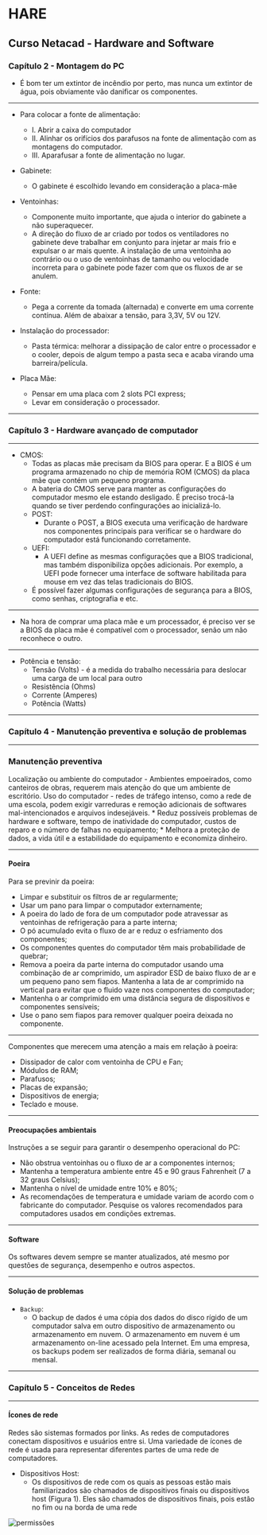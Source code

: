 # HARE

## Curso Netacad - Hardware and Software

### Capítulo 2 - Montagem do PC

* É bom ter um extintor de incêndio por perto, mas nunca um extintor de água, pois obviamente vão danificar os componentes.

---

* Para colocar a fonte de alimentação:
    * I. Abrir a caixa do computador
    * II. Alinhar os orifícios dos parafusos na fonte de alimentação com as montagens do computador.
    * III. Aparafusar a fonte de alimentação no lugar.

* Gabinete:
    * O gabinete é escolhido levando em consideração a placa-mãe

* Ventoinhas: 
    * Componente muito importante, que ajuda o interior do gabinete a não superaquecer.
    * A direção do fluxo de ar criado por todos os ventiladores no gabinete deve trabalhar em conjunto para injetar ar mais frio e expulsar o ar mais quente. A instalação de uma ventoinha ao contrário ou o uso de ventoinhas de tamanho ou velocidade incorreta para o gabinete pode fazer com que os fluxos de ar se anulem.

* Fonte:
    * Pega a corrente da tomada (alternada) e converte em uma corrente contínua. Além de abaixar a tensão, para 3,3V, 5V ou 12V.

* Instalação do processador:
    * Pasta térmica: melhorar a dissipação de calor entre o processador e o cooler, depois de algum tempo a pasta seca e acaba virando uma barreira/película.

* Placa Mãe: 
    * Pensar em uma placa com 2 slots PCI express;
    * Levar em consideração o processador.

---

### Capítulo 3 - Hardware avançado de computador

---

* CMOS:
    * Todas as placas mãe precisam da BIOS para operar. E a BIOS é um programa armazenado no chip de memória ROM (CMOS) da placa mãe que contém um pequeno programa.
    * A bateria do CMOS serve para manter as configurações do computador mesmo ele estando desligado. É preciso trocá-la quando se tiver perdendo confingurações ao inicializá-lo.
    * POST:
        * Durante o POST, a BIOS executa uma verificação de hardware nos componentes principais para verificar se o hardware do computador está funcionando corretamente.
    * UEFI:
        * A UEFI define as mesmas configurações que a BIOS tradicional, mas também disponibiliza opções adicionais. Por exemplo, a UEFI pode fornecer uma interface de software habilitada para mouse em vez das telas tradicionais do BIOS.
    * É possível fazer algumas configurações de segurança para a BIOS, como senhas, criptografia e etc.

---

* Na hora de comprar uma placa mãe e um processador, é preciso ver se a BIOS da placa mãe é compatível com o processador, senão um não reconhece o outro.

---

* Potência e tensão:
    * Tensão (Volts) - é a medida do trabalho necessária para deslocar uma carga de um local para outro
    * Resistência (Ohms)
    * Corrente (Amperes)
    * Potência (Watts)

---

### Capítulo 4 - Manutenção preventiva e solução de problemas

---

### Manutenção preventiva
Localização ou ambiente do computador - Ambientes empoeirados, como canteiros de obras, requerem mais atenção do que um ambiente de escritório.
Uso do computador - redes de tráfego intenso, como a rede de uma escola, podem exigir varreduras e remoção adicionais de softwares mal-intencionados e arquivos indesejáveis.
	* Reduz possíveis problemas de hardware e software, tempo de inatividade do computador, custos de reparo e o número de falhas no equipamento;
	* Melhora a proteção de dados, a vida útil e a estabilidade do equipamento e economiza dinheiro.

---

#### Poeira

Para se previnir da poeira:
* Limpar e substituir os filtros de ar regularmente;
* Usar um pano para limpar o computador externamente;
* A poeira do lado de fora de um computador pode atravessar as ventoinhas de refrigeração para a parte interna;
* O pó acumulado evita o fluxo de ar e reduz o esfriamento dos componentes;
* Os componentes quentes do computador têm mais probabilidade de quebrar;
* Remova a poeira da parte interna do computador usando uma combinação de ar comprimido, um aspirador ESD de baixo fluxo de ar e um pequeno pano sem fiapos.
Mantenha a lata de ar comprimido na vertical para evitar que o fluido vaze nos componentes do computador;
* Mantenha o ar comprimido em uma distância segura de dispositivos e componentes sensíveis;
* Use o pano sem fiapos para remover qualquer poeira deixada no componente.

---

Componentes que merecem uma atenção a mais em relação à poeira:
* Dissipador de calor com ventoinha de CPU e Fan;
* Módulos de RAM;
* Parafusos;
* Placas de expansão;
* Dispositivos de energia;
* Teclado e mouse.

---

#### Preocupações ambientais
Instruções a se seguir para garantir o desempenho operacional do PC:
* Não obstrua ventoinhas ou o fluxo de ar a componentes internos;
* Mantenha a temperatura ambiente entre 45 e 90 graus Fahrenheit (7 a 32 graus Celsius);
* Mantenha o nível de umidade entre 10% e 80%;
* As recomendações de temperatura e umidade variam de acordo com o fabricante do computador. Pesquise os valores recomendados para computadores usados em condições extremas.

---

#### Software
Os softwares devem sempre se manter atualizados, até mesmo por questões de segurança, desempenho e outros aspectos.

---

#### Solução de problemas
* `` Backup ``:
    * O backup de dados é uma cópia dos dados do disco rígido de um computador salva em outro dispositivo de armazenamento ou armazenamento em nuvem. O armazenamento em nuvem é um armazenamento on-line acessado pela Internet. Em uma empresa, os backups podem ser realizados de forma diária, semanal ou mensal.

---

### Capítulo 5 - Conceitos de Redes

---

#### Ícones de rede
Redes são sistemas formados por links. As redes de computadores conectam dispositivos e usuários entre si. Uma variedade de ícones de rede é usada para representar diferentes partes de uma rede de computadores.

* Dispositivos Host:
    * Os dispositivos de rede com os quais as pessoas estão mais familiarizados são chamados de dispositivos finais ou dispositivos host (Figura 1). Eles são chamados de dispositivos finais, pois estão no fim ou na borda de uma rede

![permissões](./imgs-readme.01.PNG)